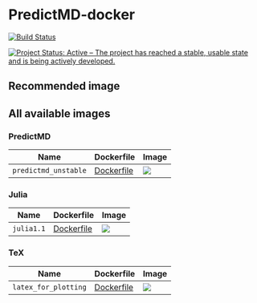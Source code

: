 # PredictMD-docker

[![Build Status](https://travis-ci.com/DilumAluthge/PredictMD-docker.svg?branch=master)](https://travis-ci.com/DilumAluthge/PredictMD-docker/branches)

<a href="https://www.repostatus.org/#active"><img src="https://www.repostatus.org/badges/latest/active.svg" alt="Project Status: Active – The project has reached a stable, usable state and is being actively developed." /></a>

## Recommended image

## All available images

### PredictMD

| Name | Dockerfile | Image |
| ---- | ---------- | ----- |
| `predictmd_unstable` | [Dockerfile](/predictmd/predictmd_unstable/Dockerfile) | <a href="https://hub.docker.com/r/dilumaluthge/predictmd_unstable"><img src="https://images.microbadger.com/badges/image/dilumaluthge/predictmd_unstable.svg"></a> |

### Julia

| Name | Dockerfile | Image |
| ---- | ---------- | ----- |
| `julia1.1` | [Dockerfile](/julia/julia1.1/Dockerfile) | <a href="https://hub.docker.com/r/dilumaluthge/julia1.1"><img src="https://images.microbadger.com/badges/image/dilumaluthge/julia1.1.svg"></a> |

### TeX

| Name | Dockerfile | Image |
| ---- | ---------- | ----- |
| `latex_for_plotting` | [Dockerfile](/tex/latex_for_plotting/Dockerfile) | <a href="https://hub.docker.com/r/dilumaluthge/latex_for_plotting"><img src="https://images.microbadger.com/badges/image/dilumaluthge/latex_for_plotting.svg"></a> |

